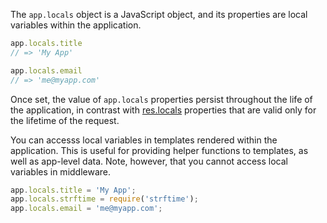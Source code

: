 The `app.locals` object is a JavaScript object, and its 
properties are local variables within the application.

```js
app.locals.title
// => 'My App'

app.locals.email
// => 'me@myapp.com'
```

Once set, the value of `app.locals` properties persist throughout the life of the application,
in contrast with [res.locals](http://localhost:3000/4x/api.html#res.locals) properties that
are valid only for the lifetime of the request.

You can accesss local variables in templates rendered within the application.
This is useful for providing helper functions to templates, as well as app-level data.
Note, however, that you cannot access local variables in middleware.

```js
app.locals.title = 'My App';
app.locals.strftime = require('strftime');
app.locals.email = 'me@myapp.com';
```
